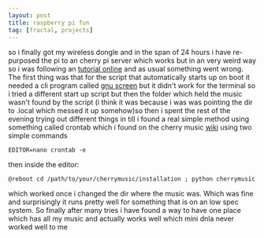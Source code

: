 ```yaml
---
layout: post
title: raspberry pi fun
tag: [fractal, projects]
---
```

so i finally got my wireless dongle and in the span of 24 hours i have re-purposed
the pi to an cherry pi server which works but in an very weird way so i was following
an [tutorial online](http://fomori.org/blog/?p=687) and as usual something went wrong.
The first thing was that for the script that automatically starts up on boot it needed a cli
program called [gnu screen](https://www.gnu.org/software/screen/) but it didn't work for the terminal
so i tried a different start up script but then the folder which held the music wasn't found by the
script (i think it was because i was was pointing the dir to .local which messed it up somehow)so then
i spent the rest of the evening trying out different things in till i found a real simple method using
something called crontab which i found on the cherry music [wiki](https://github.com/devsnd/cherrymusic/wiki/Setup-guide#tips-and-tricks) using two simple commands
```
EDITOR=nano crontab -e
```      
then inside the editor:
```
@reboot cd /path/to/your/cherrymusic/installation ; python cherrymusic
```
which worked once i changed the dir where the music was. Which was fine and surprisingly it runs pretty well
for something that is on an low spec system. So finally after many tries i have found a way to have one place which has all my music and actually works well which mini dnla never worked well to me     
